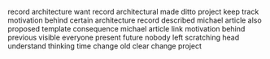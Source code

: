 record architecture want record architectural made ditto project keep track motivation behind certain architecture record described michael article also proposed template consequence michael article link motivation behind previous visible everyone present future nobody left scratching head understand thinking time change old clear change project